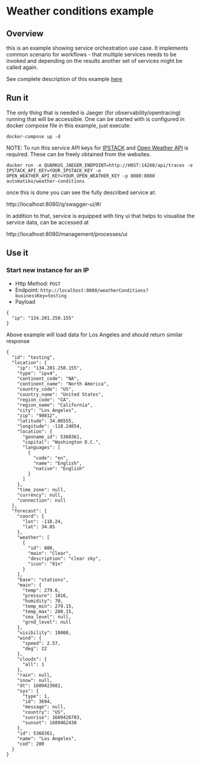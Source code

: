 # Weather conditions example

## Overview 

this is an example showing service orchestration use case. It implements common scenario for workflows -
that multiple services needs to be invoked and depending on the results another set of services might be called again.

See complete description of this example [here](https://docs.automatiko.io/main/0.0.0/examples/weather.html)

## Run it

The only thing that is needed is Jaeger (for observability/opentracing) running that will be accessible. One can be 
started with is configured in docker compose file in this example, just execute:

````
docker-compose up -d
````

NOTE: To run this service API keys for [IPSTACK](https://ipstack.com/) and [Open Weather API](https://openweathermap.org/) is required. These can be freely obtained from the websites.

`docker run -e QUARKUS_JAEGER_ENDPOINT=http://HOST:14268/api/traces -e IPSTACK_API_KEY=YOUR_IPSTACK_KEY -e OPEN_WEATHER_API_KEY=YOUR_OPEN_WEATHER_KEY -p 8080:8080 automatiko/weather-conditions`

once this is done you can see the fully described service at:

http://localhost:8080/q/swagger-ui/#/

In addition to that, service is equipped with tiny ui that helps to visualise the service data, can be accessed at 

http://localhost:8080/management/processes/ui

## Use it


### Start new instance for an IP

- Http Method: `POST`
- Endpoint: `http://localhost:8080/weatherConditions?businessKey=testing`
- Payload

````
{
  "ip": "134.201.250.155"
}
````

Above example will load data for Los Angeles and should return similar response

````
{
  "id": "testing",
  "location": {
    "ip": "134.201.250.155",
    "type": "ipv4",
    "continent_code": "NA",
    "continent_name": "North America",
    "country_code": "US",
    "country_name": "United States",
    "region_code": "CA",
    "region_name": "California",
    "city": "Los Angeles",
    "zip": "90012",
    "latitude": 34.06555,
    "longitude": -118.24054,
    "location": {
      "geoname_id": 5368361,
      "capital": "Washington D.C.",
      "languages": [
        {
          "code": "en",
          "name": "English",
          "native": "English"
        }
      ]
    },
    "time_zone": null,
    "currency": null,
    "connection": null
  },
  "forecast": {
    "coord": {
      "lon": -118.24,
      "lat": 34.05
    },
    "weather": [
      {
        "id": 800,
        "main": "Clear",
        "description": "clear sky",
        "icon": "01n"
      }
    ],
    "base": "stations",
    "main": {
      "temp": 279.6,
      "pressure": 1016,
      "humidity": 70,
      "temp_min": 279.15,
      "temp_max": 280.15,
      "sea_level": null,
      "grnd_level": null
    },
    "visibility": 10000,
    "wind": {
      "speed": 2.57,
      "deg": 22
    },
    "clouds": {
      "all": 1
    },
    "rain": null,
    "snow": null,
    "dt": 1609423602,
    "sys": {
      "type": 1,
      "id": 3694,
      "message": null,
      "country": "US",
      "sunrise": 1609426703,
      "sunset": 1609462430
    },
    "id": 5368361,
    "name": "Los Angeles",
    "cod": 200
  }
}
````
